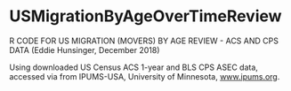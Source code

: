 # USMigrationByAgeOverTimeReview

R CODE FOR US MIGRATION (MOVERS) BY AGE REVIEW - ACS AND CPS DATA (Eddie Hunsinger, December 2018)

Using downloaded US Census ACS 1-year and BLS CPS ASEC data, accessed via from IPUMS-USA, University of Minnesota, www.ipums.org.

